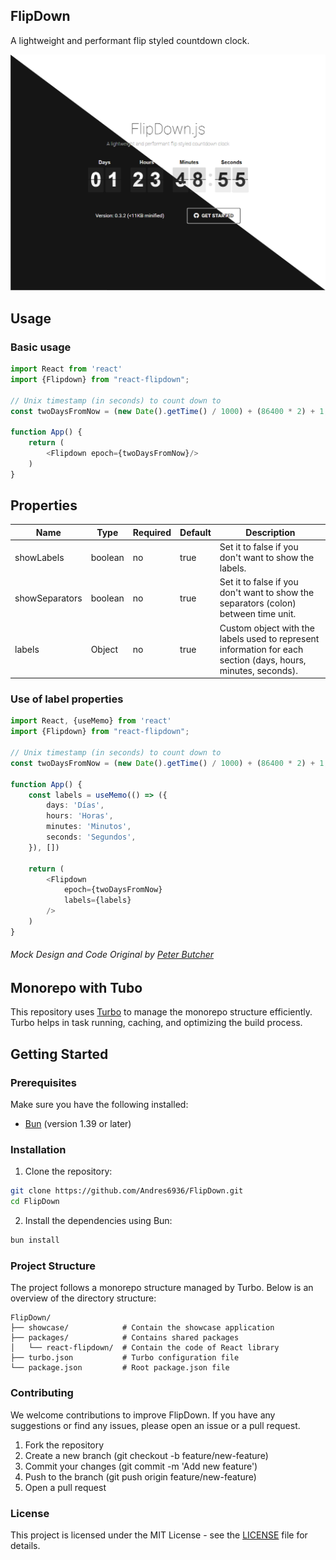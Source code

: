 ## FlipDown

A lightweight and performant flip styled countdown clock.

  ![Showcase](./docs/Showcase.png)

## Usage

### Basic usage

```typescript jsx
import React from 'react'
import {Flipdown} from "react-flipdown";

// Unix timestamp (in seconds) to count down to
const twoDaysFromNow = (new Date().getTime() / 1000) + (86400 * 2) + 1;

function App() {
    return (
        <Flipdown epoch={twoDaysFromNow}/>
    )
}
```

## Properties

| Name           | Type    | Required | Default | Description                                                                                                   |
|----------------|---------|----------|---------|---------------------------------------------------------------------------------------------------------------|
| showLabels     | boolean | no       | true    | Set it to false if you don't want to show the labels.                                                         |
| showSeparators | boolean | no       | true    | Set it to false if you don't want to show the separators (colon) between time unit.                           |
| labels         | Object  | no       | true    | Custom object with the labels used to represent information for each section (days, hours, minutes, seconds). |


### Use of label properties

```typescript jsx
import React, {useMemo} from 'react'
import {Flipdown} from "react-flipdown";

// Unix timestamp (in seconds) to count down to
const twoDaysFromNow = (new Date().getTime() / 1000) + (86400 * 2) + 1;

function App() {
    const labels = useMemo(() => ({
        days: 'Días',
        hours: 'Horas',
        minutes: 'Minutos',
        seconds: 'Segundos',
    }), [])
    
    return (
        <Flipdown
            epoch={twoDaysFromNow}
            labels={labels}
        />
    )
}
```

###### Mock Design and Code Original by [Peter Butcher](https://github.com/PButcher/flipdown)

## Monorepo with Tubo

This repository uses [Turbo](https://turbo.build/) to manage the monorepo structure efficiently.
Turbo helps in task running, caching, and optimizing the build process.

## Getting Started

### Prerequisites

Make sure you have the following installed:

- [Bun](https://bun.sh/) (version 1.39 or later)

### Installation

1. Clone the repository:

 ```sh
 git clone https://github.com/Andres6936/FlipDown.git
 cd FlipDown
 ```

2. Install the dependencies using Bun:

```sh
bun install
```

### Project Structure

The project follows a monorepo structure managed by Turbo. Below is an overview of the directory structure:

```
FlipDown/
├── showcase/            # Contain the showcase application
├── packages/            # Contains shared packages
│   └── react-flipdown/  # Contain the code of React library
├── turbo.json           # Turbo configuration file
└── package.json         # Root package.json file
```

### Contributing

We welcome contributions to improve FlipDown. If you have any suggestions or find any issues, please open an issue or a pull request.

1. Fork the repository
2. Create a new branch (git checkout -b feature/new-feature)
3. Commit your changes (git commit -m 'Add new feature')
4. Push to the branch (git push origin feature/new-feature)
5. Open a pull request

### License

This project is licensed under the MIT License - see the [LICENSE](./License.md) file for details.
